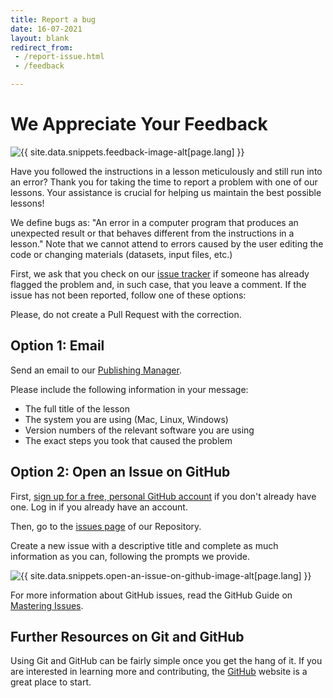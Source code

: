 ```yaml
---
title: Report a bug
date: 16-07-2021
layout: blank
redirect_from:
 - /report-issue.html
 - /feedback

---
```


# We Appreciate Your Feedback

<img src="{{site.baseurl}}/images/website/contribute/robed-man-reading.png" class="garnish rounded float-left" alt="{{ site.data.snippets.feedback-image-alt[page.lang] }}"/>

Have you followed the instructions in a lesson meticulously and still run into an error? Thank you for taking the time to report a problem with one of our lessons. Your assistance is crucial for helping us maintain the best possible lessons!

We define bugs as: "An error in a computer program that produces an unexpected result or that behaves different from the instructions in a lesson." Note that we cannot attend to errors caused by the user editing the code or changing materials (datasets, input files, etc.)

First, we ask that you check on our [issue tracker](https://github.com/orgs/programminghistorian/projects/6) if someone has already flagged the problem and, in such case, that you leave a comment. If the issue has not been reported, follow one of these options:

<div class="alert alert-info">
Please, do not create a Pull Request with the correction.
</div>


## Option 1: Email

Send an email to our [Publishing Manager](mailto:admin@programminghistorian.org).

Please include the following information in your message:

- The full title of the lesson
- The system you are using (Mac, Linux, Windows)
- Version numbers of the relevant software you are using
- The exact steps you took that caused the problem

## Option 2: Open an Issue on GitHub

First, [sign up for a free, personal GitHub account](https://help.github.com/articles/signing-up-for-a-new-github-account) if you don't already have one. Log in if you already have an account.

Then, go to the [issues page](https://github.com/programminghistorian/jekyll/issues?state=open) of our Repository.

Create a new issue with a descriptive title and complete as much information as you can, following the prompts we provide.

<img src="https://cloud.githubusercontent.com/assets/1126864/3697100/52b37768-139e-11e4-816e-c3eee5516997.png" class="full-width rounded" alt="{{ site.data.snippets.open-an-issue-on-github-image-alt[page.lang] }}"/>

For more information about GitHub issues, read the GitHub Guide on [Mastering Issues](https://guides.github.com/features/issues/).


## Further Resources on Git and GitHub

Using Git and GitHub can be fairly simple once you get the hang of it.  If you are interested in learning more and contributing, the [GitHub](https://help.github.com/articles/good-resources-for-learning-git-and-github/) website is a great place to start.
